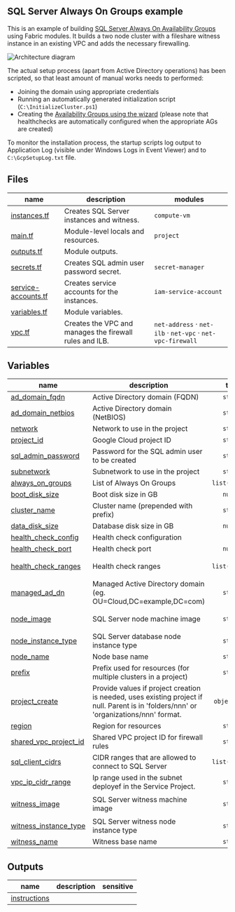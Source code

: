 ## SQL Server Always On Groups example

This is an example of building [SQL Server Always On Availability Groups](https://cloud.google.com/compute/docs/instances/sql-server/configure-availability) 
using Fabric modules. It builds a two node cluster with a fileshare witness instance in an existing VPC and adds the necessary firewalling. 

![Architecture diagram](https://cloud.google.com/compute/images/sqlserver-ag-architecture.svg)

The actual setup process (apart from Active Directory operations) has been scripted, so that least amount of 
manual works needs to performed: 

  - Joining the domain using appropriate credentials 
  - Running an automatically generated initialization script (`C:\InitializeCluster.ps1`) 
  - Creating the [Availability Groups using the wizard](https://cloud.google.com/compute/docs/instances/sql-server/configure-availability#creating_an_availability_group)
    (please note that healthchecks are automatically configured when the appropriate AGs are created)

To monitor the installation process, the startup scripts log output to Application Log (visible under Windows Logs in Event Viewer)
and to `C:\GcpSetupLog.txt` file.

<!-- TFDOC OPTS files:1 -->
<!-- BEGIN TFDOC -->

## Files

| name | description | modules |
|---|---|---|
| [instances.tf](./instances.tf) | Creates SQL Server instances and witness. | <code>compute-vm</code> |
| [main.tf](./main.tf) | Module-level locals and resources. | <code>project</code> |
| [outputs.tf](./outputs.tf) | Module outputs. |  |
| [secrets.tf](./secrets.tf) | Creates SQL admin user password secret. | <code>secret-manager</code> |
| [service-accounts.tf](./service-accounts.tf) | Creates service accounts for the instances. | <code>iam-service-account</code> |
| [variables.tf](./variables.tf) | Module variables. |  |
| [vpc.tf](./vpc.tf) | Creates the VPC and manages the firewall rules and ILB. | <code>net-address</code> · <code>net-ilb</code> · <code>net-vpc</code> · <code>net-vpc-firewall</code> |

## Variables

| name | description | type | required | default |
|---|---|:---:|:---:|:---:|
| [ad_domain_fqdn](variables.tf#L111) | Active Directory domain (FQDN) | <code>string</code> | ✓ |  |
| [ad_domain_netbios](variables.tf#L120) | Active Directory domain (NetBIOS) | <code>string</code> | ✓ |  |
| [network](variables.tf#L38) | Network to use in the project | <code>string</code> | ✓ |  |
| [project_id](variables.tf#L27) | Google Cloud project ID | <code>string</code> | ✓ |  |
| [sql_admin_password](variables.tf#L102) | Password for the SQL admin user to be created | <code>string</code> | ✓ |  |
| [subnetwork](variables.tf#L43) | Subnetwork to use in the project | <code>string</code> | ✓ |  |
| [always_on_groups](variables.tf#L135) | List of Always On Groups | <code>list&#40;string&#41;</code> |  | <code>&#91;&#34;bookshelf&#34;&#93;</code> |
| [boot_disk_size](variables.tf#L90) | Boot disk size in GB | <code>number</code> |  | <code>50</code> |
| [cluster_name](variables.tf#L48) | Cluster name (prepended with prefix) | <code>string</code> |  | <code>&#34;cluster&#34;</code> |
| [data_disk_size](variables.tf#L96) | Database disk size in GB | <code>number</code> |  | <code>200</code> |
| [health_check_config](variables.tf#L147) | Health check configuration | <code title="object&#40;&#123; check_interval_sec &#61; number,&#10;  healthy_threshold   &#61; number,&#10;  unhealthy_threshold &#61; number,&#10;  timeout_sec         &#61; number,&#10;&#125;&#41;">&#8230;</code> |  | <code title="&#123;&#10;  check_interval_sec  &#61; 2&#10;  healthy_threshold   &#61; 1&#10;  unhealthy_threshold &#61; 2&#10;  timeout_sec         &#61; 1&#10;&#125;">&#123;&#8230;&#125;</code> |
| [health_check_port](variables.tf#L141) | Health check port | <code>number</code> |  | <code>59997</code> |
| [health_check_ranges](variables.tf#L60) | Health check ranges | <code>list&#40;string&#41;</code> |  | <code>&#91;&#34;35.191.0.0&#47;16&#34;, &#34;209.85.152.0&#47;22&#34;, &#34;209.85.204.0&#47;22&#34;&#93;</code> |
| [managed_ad_dn](variables.tf#L129) | Managed Active Directory domain (eg. OU=Cloud,DC=example,DC=com) | <code>string</code> |  | <code>&#34;&#34;</code> |
| [node_image](variables.tf#L78) | SQL Server node machine image | <code>string</code> |  | <code>&#34;projects&#47;windows-sql-cloud&#47;global&#47;images&#47;family&#47;sql-ent-2019-win-2019&#34;</code> |
| [node_instance_type](variables.tf#L66) | SQL Server database node instance type | <code>string</code> |  | <code>&#34;n2-standard-8&#34;</code> |
| [node_name](variables.tf#L162) | Node base name | <code>string</code> |  | <code>&#34;node&#34;</code> |
| [prefix](variables.tf#L15) | Prefix used for resources (for multiple clusters in a project) | <code>string</code> |  | <code>&#34;aog&#34;</code> |
| [project_create](variables.tf#L174) | Provide values if project creation is needed, uses existing project if null. Parent is in 'folders/nnn' or 'organizations/nnn' format. | <code title="object&#40;&#123;&#10;  billing_account_id &#61; string&#10;  parent             &#61; string&#10;&#125;&#41;">object&#40;&#123;&#8230;&#125;&#41;</code> |  | <code>null</code> |
| [region](variables.tf#L21) | Region for resources | <code>string</code> |  | <code>&#34;europe-west4&#34;</code> |
| [shared_vpc_project_id](variables.tf#L32) | Shared VPC project ID for firewall rules | <code>string</code> |  | <code>null</code> |
| [sql_client_cidrs](variables.tf#L54) | CIDR ranges that are allowed to connect to SQL Server | <code>list&#40;string&#41;</code> |  | <code>&#91;&#34;0.0.0.0&#47;0&#34;&#93;</code> |
| [vpc_ip_cidr_range](variables.tf#L183) | Ip range used in the subnet deployef in the Service Project. | <code>string</code> |  | <code>&#34;10.0.0.0&#47;20&#34;</code> |
| [witness_image](variables.tf#L84) | SQL Server witness machine image | <code>string</code> |  | <code>&#34;projects&#47;windows-cloud&#47;global&#47;images&#47;family&#47;windows-2019&#34;</code> |
| [witness_instance_type](variables.tf#L72) | SQL Server witness node instance type | <code>string</code> |  | <code>&#34;n2-standard-2&#34;</code> |
| [witness_name](variables.tf#L168) | Witness base name | <code>string</code> |  | <code>&#34;witness&#34;</code> |

## Outputs

| name | description | sensitive |
|---|---|:---:|
| [instructions](outputs.tf#L19) |  |  |

<!-- END TFDOC -->
